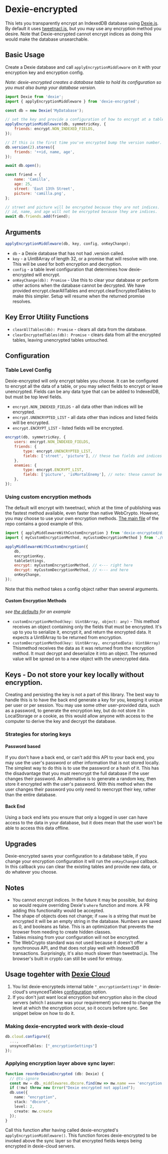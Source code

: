 # Dexie-encrypted

This lets you transparently encrypt an IndexedDB database using [Dexie.js](https://dexie.org/). By default it uses [tweetnacl.js](https://tweetnacl.js.org), but you may use any encryption method you desire. Note that Dexie-encrypted cannot encrypt indices as doing this would make the database unsearchable.

## Basic Usage

Create a Dexie database and call `applyEncryptionMiddleware` on it with your encryption key and encryption config.

_Note: dexie-encrypted creates a database table to hold its configuration so you must also bump your database version._

```javascript
import Dexie from 'dexie';
import { applyEncryptionMiddleware } from 'dexie-encrypted';

const db = new Dexie('MyDatabase');

// set the key and provide a configuration of how to encrypt at a table level.
applyEncryptionMiddleware(db, symmetricKey, {
    friends: encrypt.NON_INDEXED_FIELDS,
});

// If this is the first time you've encrypted bump the version number.
db.version(2).stores({
    friends: '++id, name, age',
});

await db.open();

const friend = {
    name: 'Camilla',
    age: 25,
    street: 'East 13th Street',
    picture: 'camilla.png',
};

// street and picture will be encrypted because they are not indices.
// id, name, and age will not be encrypted because they are indices.
await db.friends.add(friend);
```

## Arguments

```javascript
applyEncryptionMiddleware(db, key, config, onKeyChange);
```

-   `db` - a Dexie database that has not had .version called.
-   `key` - a Uint8Array of length 32, or a promise that will resolve with one. This will be used for both encryption and decryption.
-   `config` - a table level configuration that determines how dexie-encrypted will encrypt.
-   `onKeyChange(db): Promise` - Use this to clear your database or perform other actions when the database cannot be decrypted. We have provided encrypt.clearAllTables and encrypt.clearEncryptedTables to make this simpler. Setup will resume when the returned promise resolves.

## Key Error Utility Functions

-   `clearAllTables(db): Promise` - clears all data from the database.
-   `clearEncryptedTables(db): Promise` - clears data from all the encrypted tables, leaving unencrypted tables untouched.

## Configuration

### Table Level Config

Dexie-encrypted will only encrypt tables you choose. It can be configured to encrypt all the data of a table, or you may select fields to encrypt or leave unencrypted. Fields can be any data type that can be added to IndexedDB, but must be top level fields.

-   `encrypt.NON_INDEXED_FIELDS` - all data other than indices will be encrypted.
-   `encrypt.UNENCRYPTED_LIST` - all data other than indices and listed fields will be encrypted.
-   `encrypt.ENCRYPT_LIST` - listed fields will be encrypted.

```javascript
encrypt(db, symmetricKey, {
    users: encrypt.NON_INDEXED_FIELDS,
    friends: {
        type: encrypt.UNENCRYPTED_LIST,
        fields: ['street', 'picture'], // these two fields and indices will be plain text
    },
    enemies: {
        type: encrypt.ENCRYPT_LIST,
        fields: ['picture', 'isMortalEnemy'], // note: these cannot be indices
    },
});
```

### Using custom encryption methods

The default will encrypt with tweetnacl, which at the time of publishing was the fastest method available, even faster than native WebCrypto. However, you may choose to use your own encryption methods. [The main file](./src/index.ts) of the repo contains a good example of this.

```javascript
import { applyMiddlewareWithCustomEncryption } from 'dexie-encrypted/dist/applyMiddleware';
import { myCustomEncryptionMethod, myCustomDecryptionMethod } from './myEncryption';

applyMiddlewareWithCustomEncryption({
    db,
    encryptionKey,
    tableSettings,
    encrypt: myCustomEncryptionMethod, // <--- right here
    decrypt: myCustomDecryptionMethod, // <--- and here
    onKeyChange,
});
```

Note that this method takes a config object rather than several arguments.

#### Custom Encryption Methods

_see [the defaults](./src/encryptionMethods.ts) for an example_

-   `customEncryptionMethod(key: Uint8Array, object: any)` - This method receives an object containing only the fields that must be encrypted. It's up to you to serialize it, encrypt it, and return the encrypted data. It expects a Uint8Array to be returned from encryption.
-   `customDecryptionMethod(key: Uint8Array, encryptedData: Uint8Array)` Thismethod receives the data as it was returned from the encryption method. It must decrypt and deserialize it into an object. The returned value will be spread on to a new object with the unencrypted data.

## Keys - Do not store your key locally without encryption.

Creating and persisting the key is not a part of this library. The best way to handle this is to have the back end generate a key for you, keeping it unique per user or per session. You may use some other user-provided data, such as a password, to generate the encryption key, but do not store it in LocalStorage or a cookie, as this would allow anyone with access to the computer to derive the key and decrypt the database.

### Strategies for storing keys

#### Password based

If you don't have a back end, or can't add this API to your back end, you may use the user's password or other information that is not stored locally. The simplest way to do this is to use the password or a hash of it. This has the disadvantage that you must reencrypt the full database if the user changes their password. An alternative is to generate a random key, then store it encrypted with the user's password. With this method when the user changes their password you only need to reencrypt their key, rather than the entire database.

#### Back End

Using a back end lets you ensure that only a logged in user can have access to the data in your database, but it does mean that the user won't be able to access this data offline.

## Upgrades

Dexie-encrypted saves your configuration to a database table, if you change your encryption configuration it will run the `onKeyChanged` callback. In this callback you can clear the existing tables and provide new data, or do whatever you choose.

## Notes

-   You cannot encrypt indices. In the future it may be possible, but doing so would require overriding Dexie's `where` function and more. A PR adding this functionality would be accepted.
-   The shape of objects does not change; if `name` is a string that must be encrypted it will be an empty string in the database. Numbers are saved as 0, and booleans as false. This is an optimization that prevents the browser from needing to create hidden classes.
-   Tables missing from your configuration will not be encrypted.
-   The WebCrypto standard was not used because it doesn't offer a synchronous API, and that does not play well with IndexedDB transactions. Surprisingly, it's also much slower than tweetnacl.js. The browser's built in crypto can still be used for entropy.

## Usage togehter with [Dexie Cloud](https://www.npmjs.com/package/dexie-cloud-addon)

1. You list dexie-encrypteds internal table `"_encryptionSettings"` in dexie-cloud's unsyncedTables [configuration](https://dexie.org/cloud/docs/db.cloud.configure()) option.
2. If you don't just want local encryption but encryption also in the cloud servers (which I assume was your requirement) you need to change the level at which the encryption occur, so it occurs before sync. See snippet below on how to do it.

### Making dexie-encrypted work with dexie-cloud

```ts
db.cloud.configure({
  ...,
  unsyncedTables: ["_encryptionSettings"]
});
```

### Applying encryption layer above sync layer:

```ts
function reorderDexieEncrypted (db: Dexie) {
  // @ts-ignore
  const mw = db._middlewares.dbcore.find(mw => mw.name === 'encryption');
  if (!mw) throw new Error("Dexie encrypted not applied");
  db.use({
    name: "encryption",
    stack: "dbcore",
    level: 2,
    create: mw.create
  });
}
```
Call this function after having called dexie-encrypted's `applyEncryptionMiddleware()`. This function forces dexie-encrypted to be invoked above the sync layer so that encrypted fields keeps being encrypted in dexie-cloud servers.
